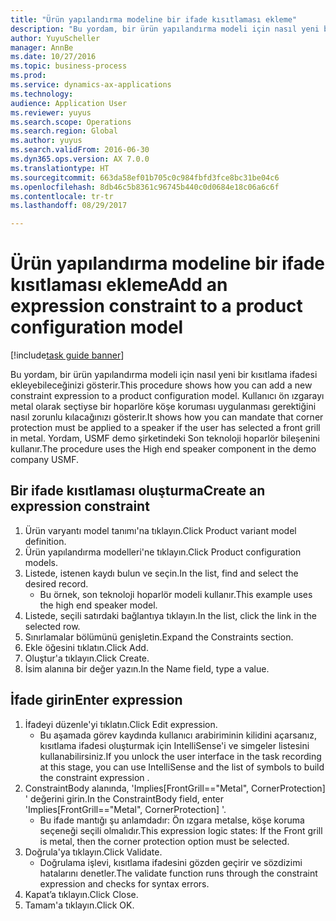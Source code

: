 ```yaml
--- 
title: "Ürün yapılandırma modeline bir ifade kısıtlaması ekleme"
description: "Bu yordam, bir ürün yapılandırma modeli için nasıl yeni bir kısıtlama ifadesi ekleyebileceğinizi gösterir."
author: YuyuScheller
manager: AnnBe
ms.date: 10/27/2016
ms.topic: business-process
ms.prod: 
ms.service: dynamics-ax-applications
ms.technology: 
audience: Application User
ms.reviewer: yuyus
ms.search.scope: Operations
ms.search.region: Global
ms.author: yuyus
ms.search.validFrom: 2016-06-30
ms.dyn365.ops.version: AX 7.0.0
ms.translationtype: HT
ms.sourcegitcommit: 663da58ef01b705c0c984fbfd3fce8bc31be04c6
ms.openlocfilehash: 8db46c5b8361c96745b440c0d0684e18c06a6c6f
ms.contentlocale: tr-tr
ms.lasthandoff: 08/29/2017

---
```

# <a name="add-an-expression-constraint-to-a-product-configuration-model"></a><span data-ttu-id="0e95c-103">Ürün yapılandırma modeline bir ifade kısıtlaması ekleme</span><span class="sxs-lookup"><span data-stu-id="0e95c-103">Add an expression constraint to a product configuration model</span></span>

[!include[task guide banner](../../includes/task-guide-banner.md)]

<span data-ttu-id="0e95c-104">Bu yordam, bir ürün yapılandırma modeli için nasıl yeni bir kısıtlama ifadesi ekleyebileceğinizi gösterir.</span><span class="sxs-lookup"><span data-stu-id="0e95c-104">This procedure shows how you can add a new constraint expression to a product configuration model.</span></span> <span data-ttu-id="0e95c-105">Kullanıcı ön ızgarayı metal olarak seçtiyse bir hoparlöre köşe koruması uygulanması gerektiğini nasıl zorunlu kılacağınızı gösterir.</span><span class="sxs-lookup"><span data-stu-id="0e95c-105">It shows how you can mandate that corner protection must be applied to a speaker if the user has selected a front grill in metal.</span></span> <span data-ttu-id="0e95c-106">Yordam, USMF demo şirketindeki Son teknoloji hoparlör bileşenini kullanır.</span><span class="sxs-lookup"><span data-stu-id="0e95c-106">The procedure uses the High end speaker component in the demo company USMF.</span></span>


## <a name="create-an-expression-constraint"></a><span data-ttu-id="0e95c-107">Bir ifade kısıtlaması oluşturma</span><span class="sxs-lookup"><span data-stu-id="0e95c-107">Create an expression constraint</span></span>
1. <span data-ttu-id="0e95c-108">Ürün varyantı model tanımı'na tıklayın.</span><span class="sxs-lookup"><span data-stu-id="0e95c-108">Click Product variant model definition.</span></span>
2. <span data-ttu-id="0e95c-109">Ürün yapılandırma modelleri'ne tıklayın.</span><span class="sxs-lookup"><span data-stu-id="0e95c-109">Click Product configuration models.</span></span>
3. <span data-ttu-id="0e95c-110">Listede, istenen kaydı bulun ve seçin.</span><span class="sxs-lookup"><span data-stu-id="0e95c-110">In the list, find and select the desired record.</span></span>
    * <span data-ttu-id="0e95c-111">Bu örnek, son teknoloji hoparlör modeli kullanır.</span><span class="sxs-lookup"><span data-stu-id="0e95c-111">This example uses the high end speaker model.</span></span>  
4. <span data-ttu-id="0e95c-112">Listede, seçili satırdaki bağlantıya tıklayın.</span><span class="sxs-lookup"><span data-stu-id="0e95c-112">In the list, click the link in the selected row.</span></span>
5. <span data-ttu-id="0e95c-113">Sınırlamalar bölümünü genişletin.</span><span class="sxs-lookup"><span data-stu-id="0e95c-113">Expand the Constraints section.</span></span>
6. <span data-ttu-id="0e95c-114">Ekle öğesini tıklatın.</span><span class="sxs-lookup"><span data-stu-id="0e95c-114">Click Add.</span></span>
7. <span data-ttu-id="0e95c-115">Oluştur'a tıklayın.</span><span class="sxs-lookup"><span data-stu-id="0e95c-115">Click Create.</span></span>
8. <span data-ttu-id="0e95c-116">İsim alanına bir değer yazın.</span><span class="sxs-lookup"><span data-stu-id="0e95c-116">In the Name field, type a value.</span></span>

## <a name="enter-expression"></a><span data-ttu-id="0e95c-117">İfade girin</span><span class="sxs-lookup"><span data-stu-id="0e95c-117">Enter expression</span></span>
1. <span data-ttu-id="0e95c-118">İfadeyi düzenle'yi tıklatın.</span><span class="sxs-lookup"><span data-stu-id="0e95c-118">Click Edit expression.</span></span>
    * <span data-ttu-id="0e95c-119">Bu aşamada görev kaydında kullanıcı arabiriminin kilidini açarsanız, kısıtlama ifadesi oluşturmak için IntelliSense'i ve simgeler listesini kullanabilirsiniz.</span><span class="sxs-lookup"><span data-stu-id="0e95c-119">If you unlock the user interface in the task recording at this stage, you can use IntelliSense and the list of symbols to build the constraint expression .</span></span>  
2. <span data-ttu-id="0e95c-120">ConstraintBody alanında, 'Implies[FrontGrill=="Metal", CornerProtection] ' değerini girin.</span><span class="sxs-lookup"><span data-stu-id="0e95c-120">In the ConstraintBody field, enter 'Implies[FrontGrill=="Metal", CornerProtection] '.</span></span>
    * <span data-ttu-id="0e95c-121">Bu ifade mantığı şu anlamdadır: Ön ızgara metalse, köşe koruma seçeneği seçili olmalıdır.</span><span class="sxs-lookup"><span data-stu-id="0e95c-121">This expression logic states: If the Front grill is  metal, then the corner protection option must be selected.</span></span>  
3. <span data-ttu-id="0e95c-122">Doğrula'ya tıklayın.</span><span class="sxs-lookup"><span data-stu-id="0e95c-122">Click Validate.</span></span>
    * <span data-ttu-id="0e95c-123">Doğrulama işlevi, kısıtlama ifadesini gözden geçirir ve sözdizimi hatalarını denetler.</span><span class="sxs-lookup"><span data-stu-id="0e95c-123">The validate function runs through the constraint expression and checks for syntax errors.</span></span>  
4. <span data-ttu-id="0e95c-124">Kapat’a tıklayın.</span><span class="sxs-lookup"><span data-stu-id="0e95c-124">Click Close.</span></span>
5. <span data-ttu-id="0e95c-125">Tamam'a tıklayın.</span><span class="sxs-lookup"><span data-stu-id="0e95c-125">Click OK.</span></span>



